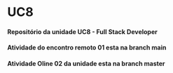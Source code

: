 # UC8
#### Repositório da unidade UC8 - Full Stack Developer
#### Atividade do encontro remoto 01 esta na branch main
#### Atividade Oline 02 da unidade esta na branch master
